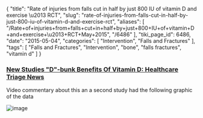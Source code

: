 {
    "title": "Rate of injuries from falls cut in half by just 800 IU of vitamin D and exercise \u2013 RCT",
    "slug": "rate-of-injuries-from-falls-cut-in-half-by-just-800-iu-of-vitamin-d-and-exercise-rct",
    "aliases": [
        "/Rate+of+injuries+from+falls+cut+in+half+by+just+800+IU+of+vitamin+D+and+exercise+\u2013+RCT+May+2015",
        "/6486"
    ],
    "tiki_page_id": 6486,
    "date": "2015-05-04",
    "categories": [
        "Intervention",
        "Falls and Fractures"
    ],
    "tags": [
        "Falls and Fractures",
        "Intervention",
        "bone",
        "falls fractures",
        "vitamin d"
    ]
}


### [New Studies "D"-bunk Benefits Of Vitamin D: Healthcare Triage News](http://www.visionsnews.com/new-studies-d-bunk-benefits-of-vitamin-d-healthcare-triage-news/)

Video commentary about this an a second study had the following graphic of the data

<img src="https://d1bk1kqxc0sym.cloudfront.net/attachments/jpeg/falls-with-injuries.jpg" alt="image">